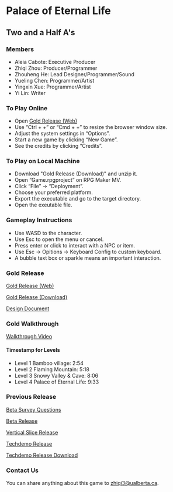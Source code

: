# Palace of Eternal Life
## Two and a Half A's

### Members
  * Aleia Cabote: Executive Producer <br>
  * Zhiqi Zhou: Producer/Programmer <br>
  * Zhouheng He: Lead Designer/Programmer/Sound <br>
  * Yueling Chen: Programmer/Artist <br>
  * Yingxin Xue: Programmer/Artist <br>
  * Yi Lin: Writer <br>
 
### To Play Online
   * Open [Gold Release (Web)](https://recful.github.io/2.5As_Gold/index.html)
   * Use “Ctrl + +” or “Cmd + +” to resize the browser window size.
   * Adjust the system settings in “Options”.
   * Start a new game by clicking “New Game”.
   * See the credits by clicking “Credits”.
   
### To Play on Local Machine
   * Download "Gold Release (Download)" and unzip it.
   * Open “Game.rpgproject” on RPG Maker MV.
   * Click “File” -> “Deployment”.
   * Choose your preferred platform.
   * Export the executable and go to the target directory.
   * Open the exeutable file.

### Gameplay Instructions
* Use WASD to the character.
* Use Esc to open the menu or cancel.
* Press enter or click to interact with a NPC or item.
* Use Esc -> Opitions -> Keyboard Config to custom keyboard.
* A bubble text box or sparkle means an important interaction. 
 
### Gold Release
[Gold Release (Web)](https://recful.github.io/2.5As_Gold/index.html)   <br>

[Gold Release (Download)](https://drive.google.com/file/d/1Ouw6k4ZjyDsNFXaB20hMJKp_KYuGNpQb/view?usp=sharing) <br>

[Design Document](https://trello.com/25as/home) <br>

### Gold Walkthrough
[Walkthrough Video](https://drive.google.com/file/d/1u4NOl3UXidF2l46pD9HZdJufqNc3Wr8m/view?usp=sharing) <br>

#### Timestamp for Levels
* Level 1 Bamboo village: 2:54
* Level 2 Flaming Mountain: 5:18
* Level 3 Snowy Valley & Cave: 8:06
* Level 4 Palace of Eternal Life: 9:33


### Previous Release

[Beta Survey Questions](https://forms.gle/cNmQjGJvoDLbGuA36) <br>

[Beta Release](https://recful.github.io/2.5As_Beta/index.html)   <br>

[Vertical Slice Release](https://recful.github.io/2.5As_VS/index.html)   <br>

[Techdemo Release](https://recful.github.io/2.5As_Techdemo/index.html)   <br>

[Techdemo Release Download](https://recful.github.io/2.5As_Techdemo.zip)   <br>

### Contact Us

You can share anything about this game to zhiqi3@ualberta.ca.

